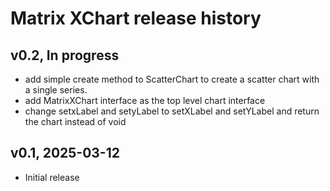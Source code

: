 # Matrix XChart release history

## v0.2, In progress
- add simple create method to ScatterChart to create a scatter chart with a single series.
- add MatrixXChart interface as the top level chart interface
- change setxLabel and setyLabel to setXLabel and setYLabel and return the chart instead of void

## v0.1, 2025-03-12
- Initial release